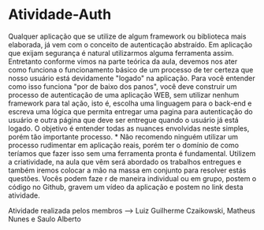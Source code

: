 # Atividade-Auth
Qualquer aplicação que se utilize de algum framework ou biblioteca mais elaborada, já vem com o conceito de autenticação abstraído.  Em aplicação que exijam segurança é natural utilizarmos alguma ferramenta assim. Entretanto conforme vimos na parte teórica da aula, devemos nos ater como funciona o funcionamento básico de um processo de ter certeza que nosso usuário está devidamente "logado" na aplicação.   Para você entender como isso funciona "por de baixo dos panos", você deve construir um processo de autenticação de uma aplicação WEB, sem utilizar nenhum framework para tal ação, isto é, escolha uma linguagem para o back-end e escreva uma lógica que permita entregar uma pagina para autenticação do usuário e outra página que deve ser entregue quando o usuário já está logado.    O objetivo é entender todas as nuances envolvidas neste simples, porém tão importante processo.   * Não recomendo ninguém utilizar um processo rudimentar em aplicação reais, porém ter o domínio de como teríamos que fazer isso sem uma ferramenta pronta é fundamental.    Utilizem a criatividade, na aula que vêm será abordado os trabalhos entregues e também iremos colocar a mão na massa em conjunto para resolver estás questões.    Vocês podem faze r de maneira individual ou em grupo, postem o código no Github, gravem um vídeo da aplicação e postem no link desta atividade.


Atividade realizada pelos membros --> Luiz Guilherme Czaikowski, Matheus Nunes e Saulo Alberto
